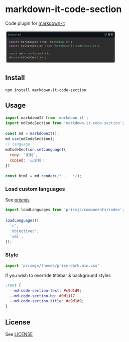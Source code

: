 # markdown-it-code-section

Code plugin for [markdown-it](https://github.com/markdown-it/markdown-it)

<img src="./docs/0.screenshot.png" alt="screenshot" height="70%" width="70%"/>

## Install

```shell
npm install markdown-it-code-section
```

## Usage

```js
import markdownIt from 'markdown-it';
import mdCodeSection from 'markdown-it-code-section';

const md = markdownIt();
md.use(mdCodeSection);
// language
mdCodeSection.setLanguage({
  copy: '复制',
  copied: '已复制！'
})

const html = md.render(/* ... */);
```

### Load custom languages
See [prismjs](https://prismjs.com/)

```javascript
import loadLanguages from 'prismjs/components/index';

loadLanguages([
  'c',
  'objectivec',
  'xml',
]);
```
### Style
```js
import 'prismjs/themes/prism-dark.min.css'
```

If you wish to override titlebar & background styles
```css
:root {
  --md-code-section-text: #c9d1d9;
  --md-code-section-bg: #0d1117;
  --md-code-section-title: #c9d1d9;
}
```

## License
See [LICENSE](./LICENSE)
